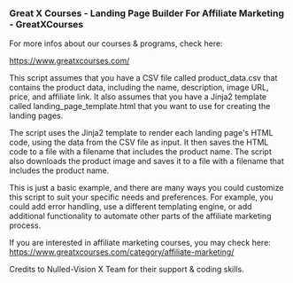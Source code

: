 ### Great X Courses - Landing Page Builder For Affiliate Marketing - GreatXCourses

For more infos about our courses & programs, check here:

https://www.greatxcourses.com/

This script assumes that you have a CSV file called product_data.csv that contains the product data, including the name, description, image URL, price, and affiliate link. It also assumes that you have a Jinja2 template called landing_page_template.html that you want to use for creating the landing pages.

The script uses the Jinja2 template to render each landing page's HTML code, using the data from the CSV file as input. It then saves the HTML code to a file with a filename that includes the product name. The script also downloads the product image and saves it to a file with a filename that includes the product name.

This is just a basic example, and there are many ways you could customize this script to suit your specific needs and preferences. For example, you could add error handling, use a different templating engine, or add additional functionality to automate other parts of the affiliate marketing process.

If you are interested in affiliate marketing courses, you may check here: https://www.greatxcourses.com/category/affiliate-marketing/

Credits to Nulled-Vision X Team for their support & coding skills.
